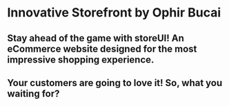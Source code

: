 # Innovative Storefront by Ophir Bucai

## Stay ahead of the game with storeUI! An eCommerce website designed for the most impressive shopping experience.

## Your customers are going to love it! So, what you waiting for?
